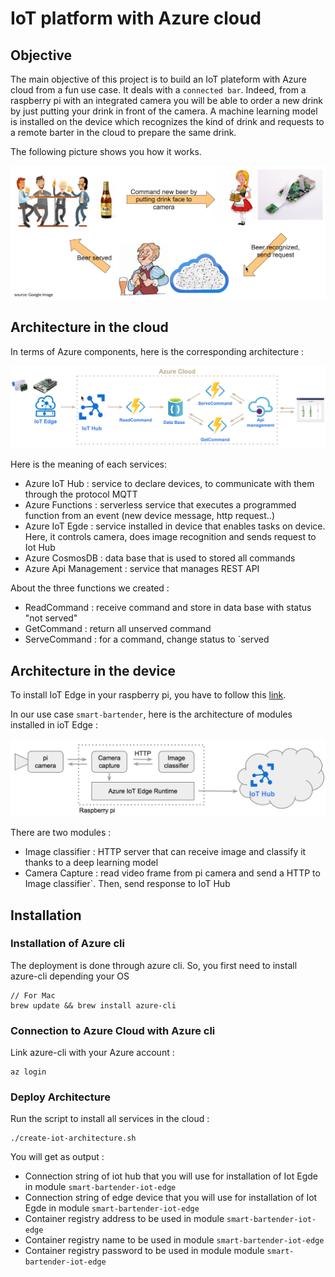 # IoT platform with Azure cloud

## Objective

The main objective of this project is to build an IoT plateform with Azure cloud from a fun use case. It deals with a `connected bar`.
Indeed, from a raspberry pi with an integrated camera you will be able to order a new drink by just putting your drink in front of the camera.
A machine learning model is installed on the device which recognizes the kind of drink and requests to a remote barter in the cloud to prepare the same drink.

The following picture shows you how it works.

![Iot Architecture](img/how-it-works.png)

## Architecture in the cloud

In terms of Azure components, here is the corresponding architecture :

![Iot Architecture](img/architecture-iot.png)

Here is the meaning of each services:

- Azure IoT Hub : service to declare devices, to communicate with them through the protocol MQTT
- Azure Functions : serverless service that executes a programmed function from an event (new device message, http request..)
- Azure IoT Egde : service installed in device that enables tasks on device. Here, it controls camera, does image recognition and sends request to Iot Hub
- Azure CosmosDB : data base that is used to stored all commands
- Azure Api Management : service that manages REST API

About the three functions we created :

- ReadCommand : receive command and store in data base with status "not served"
- GetCommand : return all unserved command
- ServeCommand : for a command, change status to `served

## Architecture in the device

To install IoT Edge in your raspberry pi, you have to follow this [link](https://docs.microsoft.com/en-us/azure/iot-edge/how-to-install-iot-edge-linux).

In our use case `smart-bartender`, here is the architecture of modules installed in ioT Edge : 

![Iot Architecture](img/architecture-iot-edge.png)

There are two modules :

- Image classifier : HTTP server that can receive image and classify it thanks to a deep learning model
- Camera Capture : read video frame from pi camera and send a HTTP to Image classifier`. Then, send response to IoT Hub

## Installation

### Installation of Azure cli

The deployment is done through azure cli. So, you first need to install azure-cli depending your OS

    // For Mac 
    brew update && brew install azure-cli
    
### Connection to Azure Cloud with Azure cli

Link azure-cli with your Azure account : 

    az login

### Deploy Architecture

Run the script to install all services in the cloud :

    ./create-iot-architecture.sh
    
You will get as output :

- Connection string of iot hub that you will use for installation of Iot Egde in module `smart-bartender-iot-edge`
- Connection string of edge device that you will use for installation of Iot Egde in module `smart-bartender-iot-edge`
- Container registry address to be used in module `smart-bartender-iot-edge`
- Container registry name to be used in module `smart-bartender-iot-edge`
- Container registry password to be used in module module `smart-bartender-iot-edge`
